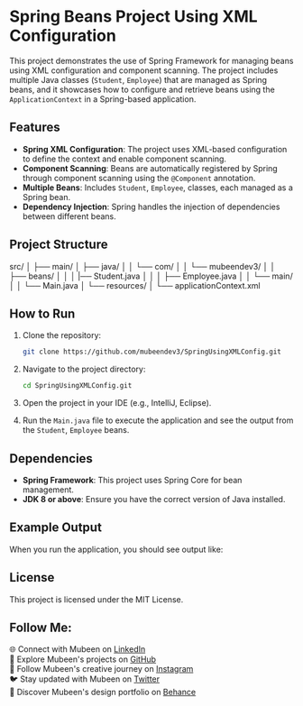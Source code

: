 # Spring Beans Project Using XML Configuration

This project demonstrates the use of Spring Framework for managing beans using XML configuration and component scanning. The project includes multiple Java classes (`Student`, `Employee`) that are managed as Spring beans, and it showcases how to configure and retrieve beans using the `ApplicationContext` in a Spring-based application.

## Features

- **Spring XML Configuration**: The project uses XML-based configuration to define the context and enable component scanning.
- **Component Scanning**: Beans are automatically registered by Spring through component scanning using the `@Component` annotation.
- **Multiple Beans**: Includes `Student`, `Employee`,  classes, each managed as a Spring bean.
- **Dependency Injection**: Spring handles the injection of dependencies between different beans.

## Project Structure

src/
│ ├── main/
│ ├── java/
│ │ └── com/ │
│ └── mubeendev3/ │
│ ├── beans/ │ │
│ |── Student.java │
│ │ ├── Employee.java │
│ └── main/ │
│ └── Main.java
│ └── resources/
│ └── applicationContext.xml

## How to Run

1. Clone the repository:

   ```bash
   git clone https://github.com/mubeendev3/SpringUsingXMLConfig.git
   ```

2. Navigate to the project directory:

   ```bash
   cd SpringUsingXMLConfig.git
   ```

3. Open the project in your IDE (e.g., IntelliJ, Eclipse).

4. Run the `Main.java` file to execute the application and see the output from the `Student`, `Employee` beans.

## Dependencies

- **Spring Framework**: This project uses Spring Core for bean management.
- **JDK 8 or above**: Ensure you have the correct version of Java installed.

## Example Output

When you run the application, you should see output like:

## License

This project is licensed under the MIT License.

## Follow Me:

🌐 Connect with Mubeen on [LinkedIn](https://www.linkedin.com/in/mubeendeveloper/)<br>
🐙 Explore Mubeen's projects on [GitHub](https://github.com/mubeendev3)<br>
📸 Follow Mubeen's creative journey on [Instagram](https://www.instagram.com/mubeendeveloper/)<br>
🐦 Stay updated with Mubeen on [Twitter](https://twitter.com/mubeendeveloper)<br>
🎨 Discover Mubeen's design portfolio on [Behance](https://www.behance.net/pixuro)<br>
